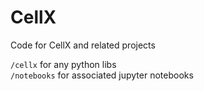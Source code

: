 # CellX

Code for CellX and related projects

`/cellx` for any python libs  
`/notebooks` for associated jupyter notebooks 
